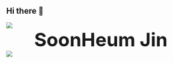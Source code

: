 ## Hi there 👋


<img src="https://capsule-render.vercel.app/api?type=waving&color=BDBDC8&height=150&section=header" />

<div align="center" style="font-size: 50px; font-weight: bold;">SoonHeum Jin</div>

<img src="https://capsule-render.vercel.app/api?type=waving&color=BDBDC8&height=150&section=footer" />



<!--
**heum23/heum23** is a ✨ _special_ ✨ repository because its `README.md` (this file) appears on your GitHub profile.

Here are some ideas to get you started:

- 🔭 I’m currently working on ...
- 🌱 I’m currently learning ...
- 👯 I’m looking to collaborate on ...
- 🤔 I’m looking for help with ...
- 💬 Ask me about ...
- 📫 How to reach me: ...
- 😄 Pronouns: ...
- ⚡ Fun fact: ...
-->
